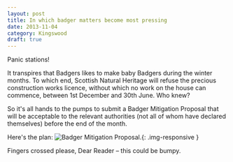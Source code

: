 ```yaml
---
layout: post
title: In which badger matters become most pressing
date: 2013-11-04
category: Kingswood
draft: true
---
```


Panic stations!

It transpires that Badgers likes to make baby Badgers during the winter months. To which end, Scottish Natural Heritage will refuse the precious construction works licence, without which no work on the house can commence, between 1st December and 30th June. Who knew?

So it's all hands to the pumps to submit a Badger Mitigation Proposal that will be acceptable to the relevant authorities (not all of whom have declared themselves) before the end of the month.

Here's the plan:
![Badger Mitigation Proposal.](/assets/Badger-Mitigation-Proposal-Drawing.jpg){: .img-responsive }

Fingers crossed please, Dear Reader – this could be bumpy.
